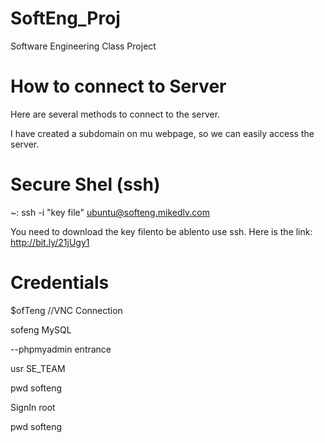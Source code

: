 # SoftEng_Proj
Software Engineering Class Project


# How to connect to Server
Here are several methods to connect to the server.

I have created a subdomain on mu webpage, so we can easily access the server.

# Secure Shel (ssh)
~: ssh -i "key file" ubuntu@softeng.mikedlv.com

You need to download the key filento be ablento use ssh. Here is the link:
http://bit.ly/21jUgy1

# Credentials

$ofTeng //VNC Connection

sofeng MySQL

--phpmyadmin entrance

usr	SE_TEAM

pwd	softeng

SignIn	root

pwd	softeng
